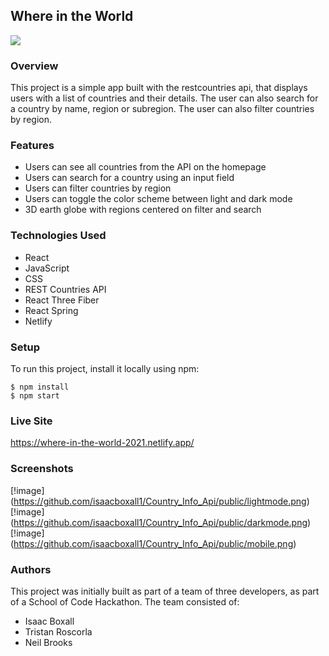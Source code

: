 ## Where in the World 

![](https://github.com/isaacboxall1/Country_Info_Api/public/Your_GIF_Name.gif)

### Overview

This project is a simple app built with the restcountries api, that displays users with a list of countries and their details. The user can also search for a country by name, region or subregion. The user can also filter countries by region. 

### Features

- Users can see all countries from the API on the homepage
- Users can search for a country using an input field
- Users can filter countries by region
- Users can toggle the color scheme between light and dark mode
- 3D earth globe with regions centered on filter and search


### Technologies Used

- React
- JavaScript
- CSS
- REST Countries API
- React Three Fiber
- React Spring
- Netlify

### Setup

To run this project, install it locally using npm:

```
$ npm install
$ npm start
```

### Live Site

https://where-in-the-world-2021.netlify.app/

### Screenshots

[!image] (https://github.com/isaacboxall1/Country_Info_Api/public/lightmode.png)
[!image] (https://github.com/isaacboxall1/Country_Info_Api/public/darkmode.png)
[!image] (https://github.com/isaacboxall1/Country_Info_Api/public/mobile.png)

### Authors

This project was initially built as part of a team of three developers, as part of a School of Code Hackathon. The team consisted of:

- Isaac Boxall 
- Tristan Roscorla
- Neil Brooks